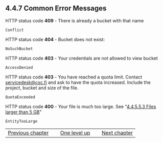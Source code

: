 ## 4.4.7 Common Error Messages

HTTP status code **409** - There is already a bucket with that name

    Conflict

HTTP status code **404** - Bucket does not exist:

    NoSuchBucket

HTTP status  code **403** - Your  credentials are not allowed  to view
bucket

    AccessDenied

HTTP status  code **403** -  You have  reached a quota  limit. Contact
servicedesk@csc.fi and  ask to have  the quota increased.  Include the
project, bucket and size of the file.

    QuotaExceeded

HTTP  status  code  **400**  -  Your  file  is  much  too  large.  See
"[4.4.5.5.3 Files larger than 5 GB]"

    EntityTooLarge

|                    | | | | |
|--------------------|-----|----------------|-----|----------------|
| [Previous chapter] |     | [One level up] |     | [Next chapter] |

  [4.4.5.5.3 Files larger than 5 GB]: https://research.csc.fi/pouta-using-object-storage
  [Previous chapter]: https://research.csc.fi/accessing-the-pouta-object-storage-from-taito
  [One level up]: https://research.csc.fi/pouta-object-storage
  [Next chapter]: https://research.csc.fi/pouta-adding-images
